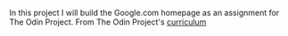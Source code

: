 In this project I will build the Google.com homepage as an assignment for The Odin Project.
From The Odin Project's [curriculum](http://www.theodinproject.com/courses/web-development-101/lessons/html-css)